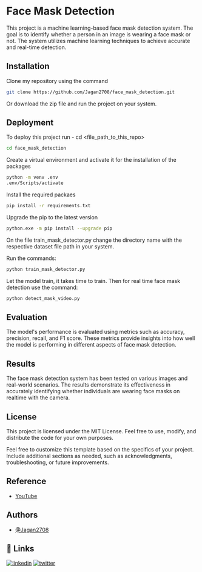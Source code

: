 
# Face Mask Detection 

This project is a machine learning-based face mask detection system. The goal is to identify whether a person in an image is wearing a face mask or not. The system utilizes machine learning techniques to achieve accurate and real-time detection.


## Installation

Clone my repository using the command

```bash
git clone https://github.com/Jagan2708/face_mask_detection.git
```
Or download the zip file and run the project on your system.
## Deployment

To deploy this project run - cd <file_path_to_this_repo>

```bash
cd face_mask_detection 
```
Create a virtual environment and activate it for the installation of the packages
```bash
python -m venv .env
.env/Scripts/activate
```
Install the required packaes
```bash
pip install -r requirements.txt
```
Upgrade the pip to the latest version
```bash
python.exe -m pip install --upgrade pip
```
On the file train_mask_detector.py change the directory name with the respective dataset file path in your system.

Run the commands:
```bash
python train_mask_detector.py
```
Let the model train, it takes time to train. Then for real time face mask detection use the command: 
```bash
python detect_mask_video.py
```


## Evaluation
The model's performance is evaluated using metrics such as accuracy, precision, recall, and F1 score. These metrics provide insights into how well the model is performing in different aspects of face mask detection.
## Results
The face mask detection system has been tested on various images and real-world scenarios. The results demonstrate its effectiveness in accurately identifying whether individuals are wearing face masks on realtime with the camera.
## License

This project is licensed under the MIT License. Feel free to use, modify, and distribute the code for your own purposes.

Feel free to customize this template based on the specifics of your project. Include additional sections as needed, such as acknowledgments, troubleshooting, or future improvements.


## Reference

 - [YouTube](https://www.youtube.com/watch?v=Ax6P93r32KU)


## Authors

- [@Jagan2708](https://github.com/Jagan2708)


## 🔗 Links
[![linkedin](https://img.shields.io/badge/linkedin-0A66C2?style=for-the-badge&logo=linkedin&logoColor=white)](https://www.linkedin.com/in/jagan-n-b24a36259?utm_source=share&utm_campaign=share_via&utm_content=profile&utm_medium=android_app)
[![twitter](https://img.shields.io/badge/twitter-1DA1F2?style=for-the-badge&logo=twitter&logoColor=white)](https://x.com/njagan08?t=3gSESCJP2uZHdepSxl0x0g&s=08)

